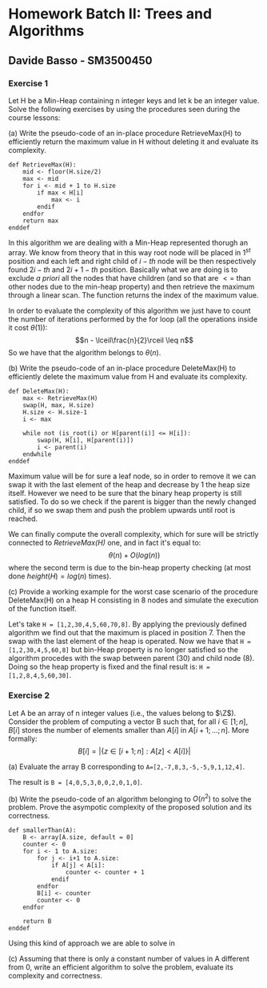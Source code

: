 # Homework Batch II: Trees and Algorithms

## Davide Basso - SM3500450

### Exercise 1

Let H be a Min-Heap containing n integer keys and let k be an integer
value. Solve the following exercises by using the procedures seen during
the course lessons:

(a) Write the pseudo-code of an in-place procedure RetrieveMax(H) to efficiently return the maximum value in H without deleting it and evaluate its complexity.

```RetrieveMax
def RetrieveMax(H):
    mid <- floor(H.size/2)
    max <- mid
    for i <- mid + 1 to H.size
        if max < H[i]
            max <- i
        endif
    endfor
    return max
enddef
```

In this algorithm we are dealing with a Min-Heap represented thorugh an array. We know from theory that in this way root node will be placed in $1^{st}$ position and each left and right child of $i-th$ node will be then respectively found $2i-th$ and $2i+1-th$ position.
Basically what we are doing is to exclude _a priori_ all the nodes that have children (and so that are $<=$ than other nodes due to the min-heap property) and then retrieve the maximum through a linear scan. The function returns the index of the maximum value.

In order to evaluate the complexity of this algorithm we just have to count the number of iterations performed by the for loop (all the operations inside it cost $\theta(1)$):
$$n - \lceil\frac{n}{2}\rceil \leq n$$
So we have that the algorithm belongs to $\theta(n)$.

(b) Write the pseudo-code of an in-place procedure DeleteMax(H) to efficiently delete the maximum value from H and evaluate its complexity.

``` DeleteMax
def DeleteMax(H):
    max <- RetrieveMax(H)
    swap(H, max, H.size)
    H.size <- H.size-1
    i <- max

    while not (is_root(i) or H[parent(i)] <= H[i]):
        swap(H, H[i], H[parent(i)])
        i <- parent(i)
    endwhile
enddef
```

Maximum value will be for sure a leaf node, so in order to remove it we can swap it with the last element of the heap and decrease by $1$ the heap size itself. 
However we need to be sure that the binary heap property is still satisfied. To do so we check if the parent is bigger than the newly changed child, if so we swap them and push the problem upwards until root is reached.

We can finally compute the overall complexity, which for sure will be strictly connected to _RetrieveMax(H)_ one, and in fact it's equal to:
$$\theta(n) + O(log(n))$$
where the second term is due to the bin-heap property checking (at most done $height(H) = log(n)$ times).

(c) Provide a working example for the worst case scenario of the procedure DeleteMax(H) on a heap H consisting in 8 nodes and simulate the execution of the function itself.

Let's take `H = [1,2,30,4,5,60,70,8]`. By applying the previously defined algorithm we find out that the maximum is placed in position $7$. Then the swap with the last element of the heap is operated. Now we have that `H = [1,2,30,4,5,60,8]` but bin-Heap property is no longer satisfied so the algorithm procedes with the swap between parent (30) and child node (8). Doing so the heap property is fixed and the final result is: `H = [1,2,8,4,5,60,30]`.

### Exercise 2

Let A be an array of n integer values (i.e., the values belong to $\Z$). Consider the problem of computing a vector B such that, for all $i \in [1; n], B[i]$ stores the number of elements smaller than $A[i]$ in $A[i + 1;\dots; n]$. More
formally:
$$ B[i] = |\{z\in[i + 1; n]: A[z] < A[i]\}| $$

(a) Evaluate the array B corresponding to `A=[2,-7,8,3,-5,-5,9,1,12,4]`.

The result is `B = [4,0,5,3,0,0,2,0,1,0]`.

(b) Write the pseudo-code of an algorithm belonging to $O(n^2)$ to solve the problem. Prove the asympotic complexity of the proposed solution and its correctness.

```smallerThan
def smallerThan(A):
    B <- array[A.size, default = 0]
    counter <- 0
    for i <- 1 to A.size:
        for j <- i+1 to A.size:
            if A[j] < A[i]:
                counter <- counter + 1
            endif
        endfor
        B[i] <- counter
        counter <- 0
    endfor

    return B
enddef
```
Using this kind of approach we are able to solve in 

(c) Assuming that there is only a constant number of values in A different from 0, write an efficient algorithm to solve the problem, evaluate its complexity and correctness.
